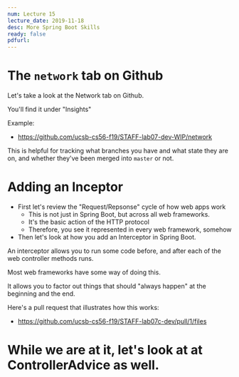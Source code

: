 ```yaml
---
num: Lecture 15
lecture_date: 2019-11-18
desc: More Spring Boot Skills
ready: false
pdfurl:
---
```



# The `network` tab on Github

Let's take a look at the Network tab on Github.

You'll find it under "Insights"

Example:
* <https://github.com/ucsb-cs56-f19/STAFF-lab07-dev-WIP/network>

This is helpful for tracking what branches you have and what state they are on, and whether they've been merged into `master` or not.

# Adding an Inceptor

* First let's review the "Request/Repsonse" cycle of how web apps work
   * This is not just in Spring Boot, but across all web frameworks.
   * It's the basic action of the HTTP protocol
   * Therefore, you see it represented in every web framework, somehow
* Then let's look at how you add an Interceptor in Spring Boot.

An interceptor allows you to run some code before, and after each of the web controller methods runs.

Most web frameworks have some way of doing this.

It allows you to factor out things that should "always happen" at the beginning and the end.

Here's a pull request that illustrates how this works:

* <https://github.com/ucsb-cs56-f19/STAFF-lab07c-dev/pull/1/files>

# While we are at it, let's look at at ControllerAdvice as well.

